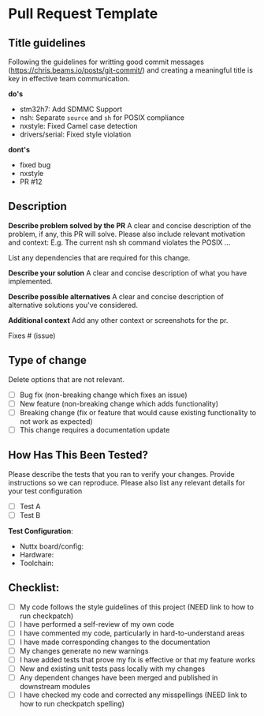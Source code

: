 # Pull Request Template

## Title guidelines

Following the guidelines for writting good commit messages (https://chris.beams.io/posts/git-commit/) and creating a meaningful title is key in effective team communication.

**do's**
- stm32h7:  Add SDMMC Support
- nsh:  Separate `source` and `sh` for POSIX compliance
- nxstyle:  Fixed Camel case detection
- drivers/serial:  Fixed style violation

**dont's**
- fixed bug
- nxstyle
- PR #12

## Description

**Describe problem solved by the PR**
A clear and concise description of the problem, if any, this PR will solve. Please also include relevant motivation and context: E.g. The current nsh sh command violates the POSIX ...

List any dependencies that are required for this change.

**Describe your solution**
A clear and concise description of what you have implemented.

**Describe possible alternatives**
A clear and concise description of alternative solutions  you've considered.

**Additional context**
Add any other context or screenshots for the pr.

Fixes # (issue)

## Type of change

Delete options that are not relevant.

- [ ] Bug fix (non-breaking change which fixes an issue)
- [ ] New feature (non-breaking change which adds functionality)
- [ ] Breaking change (fix or feature that would cause existing functionality to not work as expected)
- [ ] This change requires a documentation update

## How Has This Been Tested?

Please describe the tests that you ran to verify your changes. Provide instructions so we can reproduce. Please also list any relevant details for your test configuration

- [ ] Test A
- [ ] Test B

**Test Configuration**:

* Nuttx board/config:
* Hardware:
* Toolchain:

## Checklist:

- [ ] My code follows the style guidelines of this project (NEED link to how to run checkpatch)
- [ ] I have performed a self-review of my own code
- [ ] I have commented my code, particularly in hard-to-understand areas
- [ ] I have made corresponding changes to the documentation
- [ ] My changes generate no new warnings
- [ ] I have added tests that prove my fix is effective or that my feature works
- [ ] New and existing unit tests pass locally with my changes
- [ ] Any dependent changes have been merged and published in downstream modules
- [ ] I have checked my code and corrected any misspellings (NEED link to how to run checkpatch spelling)
